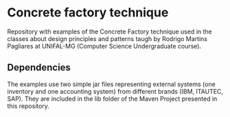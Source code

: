 # Concrete factory technique

Repository with examples of the Concrete Factory technique used in the classes about design principles and patterns taugh by Rodrigo Martins Pagliares at UNIFAL-MG (Computer Science Undergraduate course).

## Dependencies

The examples use two simple jar files representing external systems (one inventory and one accounting system) from different brands (IBM, ITAUTEC, SAP). They are included in the lib folder of the Maven Project presented in this repository.

